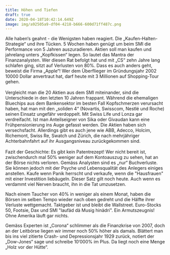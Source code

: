 ```yaml
---
title: Höhen und Tiefen
draft: true
date: 2020-04-18T10:42:14.649Z
image: img/a92505a9-df04-4218-b666-600d71ff487c.png
---
```

Alle haben‘s geahnt - die Wenigsten haben reagiert. Die „Kaufen-Halten-Strategie“ und ihre Tücken. 5 Wochen haben genügt um beim SMI die Performance von 5 Jahren auszuradieren. Aktien soll man kaufen und jahrelang unters „Kopfkissen“ legen. So lautet das Mantra der Finanzanalysten. Wer diesen Rat befolgt hat und mit „CS“ zehn Jahre lang schlafen ging, sitzt auf Verlusten von 80%. Dass es auch anders geht, beweist die Firma „Apple“! Wer dem Überflieger im Gründungsjahr 2002 10000 Dollar anvertraut hat, darf heute mit 3 Millionen auf Shopping-Tour gehen.\
\
Vergleicht man die 20 Aktien aus dem SMI miteinander, sind die Unterschiede in den letzten 10 Jahren frappant. Während die ehemaligen Bluechips aus dem Bankensektor im besten Fall Kopfschmerzen verursacht haben, hat man mit den „soliden 4“ (Novartis, Swisscom, Nestlé und Roche) seinen Einsatz ungefähr verdoppelt. Mit Swiss Life und Lonza gar verdreifacht. Ist man Anteilseigner von Sika oder Givaudan kann eine Frühpensionierung ins Auge gefasst werden. Die Aktien haben sich versechsfacht. Allerdings gibt es auch jene wie ABB, Adecco, Holcim, Richemont, Swiss Re, Swatch und Zürich, die nach mehrjähriger Achterbahnfahrt auf ihr Ausgangsniveau zurückgekommen sind.\
\
Fazit der Geschichte: Es gibt kein Patentrezept! Wer nicht bereit ist, zwischendurch mal 50% weniger auf dem Kontoauszug zu sehen, hat an der Börse nichts verloren. Gemäss Analysten sind es „nur“ Buchverluste. Sie können jedoch mit der Psyche und Lebensqualität des Anlegers einiges anstellen. Kaufe wenn Panik herrscht und verkaufe, wenn die "Hausfrauen" mit einer Investition liebäugeln. Dieser Satz gilt noch heute. Auch wenn es verdammt viel Nerven braucht, ihn in die Tat umzusetzen. 

Nach einem Taucher von 40% in weniger als einem Monat, haben die Börsen im selben Tempo wieder nach oben gedreht und die Hälfte ihrer Verluste wettgemacht. Taktgeber ist und bleibt die Wallstreet. Euro-Stocks 50, Footsie, Dax und SMI "laufäd dä Musig hinädri". Ein Armutszeugnis! Ohne Amerika läuft gar nichts. 

Gemäss Experten ist „Corona“ schlimmer als die Finanzkrise von 2007, doch an der Leitbörse liegen wir immer noch 50% höher als damals.  Blättert man bis ins viel zitierte Crash- und Depressionsjahr 1929 zurück, notiert der „Dow-Jones“ sage und schreibe 10‘000% im Plus. Da liegt noch eine Menge „Holz vor der Hütte“.